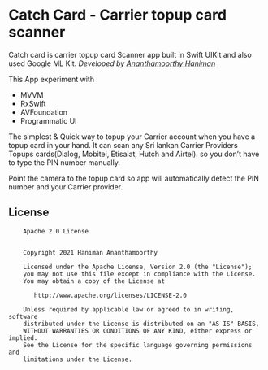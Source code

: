 # Catch Card - Carrier topup card scanner
Catch card is carrier topup card Scanner app built in Swift UIKit and also used Google ML Kit. *Developed by [Ananthamoorthy Haniman](https://github.com/ananthhaniman)*

This App experiment with
- MVVM
- RxSwift
- AVFoundation
- Programmatic UI

The simplest & Quick way to topup your Carrier account when you have a topup card in your hand. It can scan any Sri lankan Carrier Providers Topups cards(Dialog, Mobitel, Etisalat, Hutch and Airtel). so you don’t have to type the PIN number manually.

Point the camera to the topup card so app will automatically detect the PIN number and your Carrier provider. 



## License
```
    Apache 2.0 License


    Copyright 2021 Haniman Ananthamoorthy

    Licensed under the Apache License, Version 2.0 (the "License");
    you may not use this file except in compliance with the License.
    You may obtain a copy of the License at

       http://www.apache.org/licenses/LICENSE-2.0

    Unless required by applicable law or agreed to in writing, software
    distributed under the License is distributed on an "AS IS" BASIS,
    WITHOUT WARRANTIES OR CONDITIONS OF ANY KIND, either express or implied.
    See the License for the specific language governing permissions and
    limitations under the License.

```
